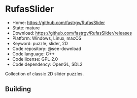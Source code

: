 # RufasSlider

- Home: https://github.com/fastrgv/RufasSlider
- State: mature
- Download: https://github.com/fastrgv/RufasSlider/releases
- Platform: Windows, Linux, macOS
- Keyword: puzzle, slider, 2D
- Code repository: @see-download
- Code language: C++
- Code license: GPL-2.0
- Code dependency: OpenGL, SDL2

Collection of classic 2D slider puzzles.

## Building

